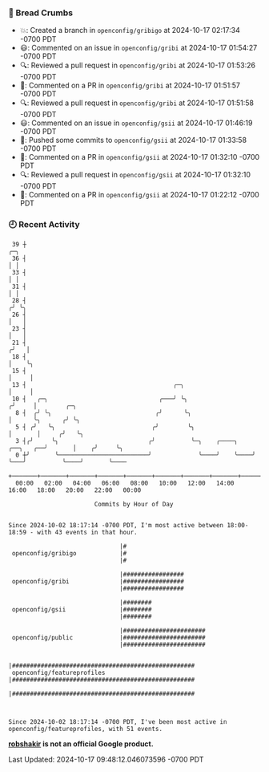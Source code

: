 ### 🍞 Bread Crumbs

 * 💥: Created a branch in `openconfig/gribigo` at 2024-10-17 02:17:34 -0700 PDT
 * 😃: Commented on an issue in `openconfig/gribi` at 2024-10-17 01:54:27 -0700 PDT
 * 🔍: Reviewed a pull request in  `openconfig/gribi` at 2024-10-17 01:53:26 -0700 PDT
 * 💬: Commented on a PR in  `openconfig/gribi` at 2024-10-17 01:51:57 -0700 PDT
 * 🔍: Reviewed a pull request in  `openconfig/gribi` at 2024-10-17 01:51:58 -0700 PDT
 * 😃: Commented on an issue in `openconfig/gsii` at 2024-10-17 01:46:19 -0700 PDT
 * 🚢: Pushed some commits to `openconfig/gsii` at 2024-10-17 01:33:58 -0700 PDT
 * 💬: Commented on a PR in  `openconfig/gsii` at 2024-10-17 01:32:10 -0700 PDT
 * 🔍: Reviewed a pull request in  `openconfig/gsii` at 2024-10-17 01:32:10 -0700 PDT
 * 💬: Commented on a PR in  `openconfig/gsii` at 2024-10-17 01:22:12 -0700 PDT

### 🕘 Recent Activity
```
 39 ┼                                                                            ╭─╮
 36 ┤                                                                            │ │
 33 ┤                                                                            │ │
 31 ┤                                                                            │ │
 28 ┤                                                                           ╭╯ ╰╮
 26 ┤                                                                           │   │
 23 ┤                                                                           │   │
 21 ┤                                                                          ╭╯   │
 18 ┤                                                                          │    ╰╮
 15 ┤                                                                          │     │
 13 ┤                                         ╭─╮                              │     │
 10 ┤   ╭─╮                               ╭───╯ ╰╮                            ╭╯     │        ╭─╮
  8 ┤  ╭╯ ╰╮                             ╭╯      ╰╮                           │      ╰╮      ╭╯ ╰╮
  5 ┤ ╭╯   ╰╮                           ╭╯        ╰╮                          │       │     ╭╯   ╰╮
  3 ┤╭╯     ╰╮                         ╭╯          ╰─╮    ╭────╮    ╭──╮   ╭──╯       │    ╭╯     ╰╮
  0 ┼╯       ╰─────────────────────────╯             ╰────╯    ╰────╯  ╰───╯          ╰────╯       ╰────
    +───────+───────+───────+───────+───────+───────+───────+───────+───────+───────+───────+───────+────
  00:00   02:00   04:00   06:00   08:00   10:00   12:00   14:00   16:00   18:00   20:00   22:00   00:00   

						Commits by Hour of Day


Since 2024-10-02 18:17:14 -0700 PDT, I'm most active between 18:00-18:59 - with 43 events in that hour.

```



```
                               |#
 openconfig/gribigo            |#
                               |#

                               |#################
 openconfig/gribi              |#################
                               |#################

                               |########
 openconfig/gsii               |########
                               |########

                               |#######################
 openconfig/public             |#######################
                               |#######################

                               |###################################################
 openconfig/featureprofiles    |###################################################
                               |###################################################



Since 2024-10-02 18:17:14 -0700 PDT, I've been most active in openconfig/featureprofiles, with 51 events.

```
**[robshakir](mailto:robjs@google.com) is not an official Google product.**  


Last Updated: 2024-10-17 09:48:12.046073596 -0700 PDT
